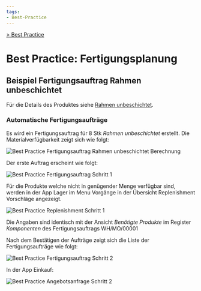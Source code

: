 ```yaml
---
tags:
- Best-Practice
---
```

[> Best Practice](Best%20Practice.md)
# Best Practice: Fertigungsplanung

## Beispiel Fertigungsauftrag Rahmen unbeschichtet

Für die Details des Produktes siehe [Rahmen unbeschichtet](Best%20Practice%20Definition%20Beispiel%20Fahrrad.md#Rahmen%20unbeschichtet).

### Automatische Fertigungsaufträge

Es wird ein Fertigungsauftrag für 8 Stk *Rahmen unbeschichtet* erstellt. Die Materialverfügbarkeit zeigt sich wie folgt:

![Best Practice Fertigungsauftrag Rahmen unbeschichtet Berechnung](assets/Best%20Practice%20Fertigungsauftrag%20Rahmen%20unbeschichtet%20Berechnung.svg)

Der erste Auftrag erscheint wie folgt:

![Best Practice Fertigungsauftrag Schritt 1](assets/Best%20Practice%20Fertigungsauftrag%20Schritt%201.svg)

Für die Produkte welche nicht in genügender Menge verfügbar sind, werden in der App Lager im Menu Vorgänge in der Übersicht Replenishment Vorschläge angezeigt.

![Best Practice Replenishment Schritt 1](assets/Best%20Practice%20Replenishment%20Schritt%201.svg)

Die Angaben sind identisch mit der Ansicht *Benötigte Produkte* im Register *Komponenten* des Fertigungsauftrags WH/MO/00001

Nach dem Bestätigen der Aufträge zeigt sich die Liste der Fertigungsaufträge wie folgt:

![Best Practice Fertigungsauftrag Schritt 2](assets/Best%20Practice%20Fertigungsauftrag%20Schritt%202.svg)

In der App Einkauf:

![Best Practice Angebotsanfrage Schritt 2](assets/Best%20Practice%20Angebotsanfrage%20Schritt%202.svg)
